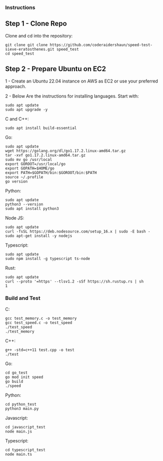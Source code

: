 ### Instructions

## Step 1 - Clone Repo

Clone and cd into the repository:

```shell
git clone git clone https://github.com/coderaidershaun/speed-test-sieve-eratosthenes.git speed_test
cd speed_test
```

## Step 2 - Prepare Ubuntu on EC2

1 - Create an Ubuntu 22.04 instance on AWS as EC2 or use your preferred approach.

2 - Below Are the instructions for installing languages. Start with:

```shell
sudo apt update
sudo apt upgrade -y
```

C and C++:

```shell
sudo apt install build-essential
```

Go:

```shell
sudo apt update
wget https://golang.org/dl/go1.17.2.linux-amd64.tar.gz
tar -xvf go1.17.2.linux-amd64.tar.gz
sudo mv go /usr/local
export GOROOT=/usr/local/go
export GOPATH=$HOME/go
export PATH=$GOPATH/bin:$GOROOT/bin:$PATH
source ~/.profile
go version
```

Python:

```shell
sudo apt update
python3 --version
sudo apt install python3
```

Node JS:

```shell
sudo apt update
curl -fsSL https://deb.nodesource.com/setup_16.x | sudo -E bash -
sudo apt-get install -y nodejs
```

Typescript:

```shell
sudo apt update
sudo npm install -g typescript ts-node
```

Rust:

```shell
sudo apt update
curl --proto '=https' --tlsv1.2 -sSf https://sh.rustup.rs | sh
1
```

### Build and Test

C:

```shell
gcc test_memory.c -o test_memory
gcc test_speed.c -o test_speed
./test_speed
./test_memory
```

C++:

```shell
g++ -std=c++11 test.cpp -o test
./test
```


Go:

```shell
cd go_test
go mod init speed
go build
./speed
```

Python:

```shell
cd python_test
python3 main.py
```

Javascript:

```shell
cd javascript_test
node main.js
```

Typescript:

```shell
cd typescript_test
node main.ts
```